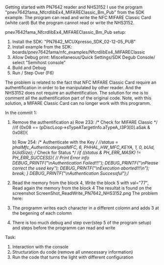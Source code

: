 Getting started with PN7642 reader and NHS3152 
I use the program "pnev7642fama_NfcrdlibEx4_MIFAREClassic_Bm_Pub" from the SDK example.
The program can read and write the NFC MIFARE Classic Card (white card)
But the program cannot read or write the NHS3152.

pnev7642fama_NfcrdlibEx4_MIFAREClassic_Bm_Pub setup:
1) Install the SDK: "PN7642_MCUXpresso_SDK_02-12-05_PUB"
2) Install example from the SDK: boards/pnev7642fama/nfc_examples/NfcrdlibEx4_MIFAREClassic
3) Allow Debug print: Miscellaneous/Quick Settings/SDK Degub Console/ select "Semihost console"
4) Build and Debug
5) Run / Step Over (F6) 

The problem is related to the fact that NFC MIFARE Classic Card require an authentification in order to be manipulated by other reader.
And the NHS3152 does not require an authentification.
The solution for me is to comment all the authentification part of the original code.
Note, with this solution, a MIFARE Classic Card can no longer work with this programm.

In the commit 1: 
1) Remove the authentification
    a) Row 233:  /* Check for MIFARE Classic */
                        //if (0x08 == (pDiscLoop->sTypeATargetInfo.aTypeA_I3P3[0].aSak & 0x08)){
   
    b) Row 254: /* Authenticate with the Key */
                       //status = phalMfc_Authenticate(psalMFC, 6, PHHAL_HW_MFC_KEYA, 1, 0, bUid, bUidSize);
                        /* Check for Status */
                        /*if ((status & PH_ERR_MASK) != PH_ERR_SUCCESS){
                            // Print Error info
                            DEBUG_PRINTF("\nAuthentication Failed!!!");
                            DEBUG_PRINTF("\nPlease correct the used key");
                            DEBUG_PRINTF("\nExecution aborted!!!\n");
                            break;
                        }
                        DEBUG_PRINTF("\nAuthentication Successful");*/
   
3) Read the memory from the block 4, Write the block 5 with val="77", Read again the memory from the block 4
The resultat is found on the screenshot ScreenShot_ReadWrite_PN7642_NHS3152.png
The problem here:
1) The programm writes each character in a different colomn and adds 3 at the begening of each colomn
2) There is too much debug and step over(step 5 of the program setup) and steps before the programm can read and write

Task:
1) Interaction with the console
2) Structuration du code (remove all unnecessary information)
3) Run the code that turns the light with different configuration

